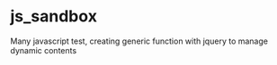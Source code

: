 js_sandbox
==========

Many javascript test, creating generic function with jquery to manage dynamic contents
